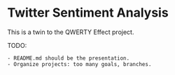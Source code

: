 Twitter Sentiment Analysis
======================

This is a twin to the QWERTY Effect project.
    
TODO: 
    
    - README.md should be the presentation.
    - Organize projects: too many goals, branches.
